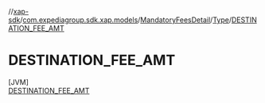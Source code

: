 //[xap-sdk](../../../../../index.md)/[com.expediagroup.sdk.xap.models](../../../index.md)/[MandatoryFeesDetail](../../index.md)/[Type](../index.md)/[DESTINATION_FEE_AMT](index.md)

# DESTINATION_FEE_AMT

[JVM]\
[DESTINATION_FEE_AMT](index.md)
